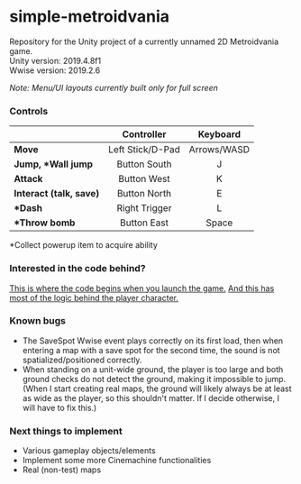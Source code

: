 # simple-metroidvania
Repository for the Unity project of a currently unnamed 2D Metroidvania game.  
Unity version: 2019.4.8f1  
Wwise version: 2019.2.6

*Note: Menu/UI layouts currently built only for full screen*

### Controls
|  | Controller | Keyboard |
| - | :---: | :---: |
| **Move** | Left Stick/D-Pad | Arrows/WASD |
| **Jump, \*Wall jump** | Button South | J |
| **Attack** | Button West | K |
| **Interact (talk, save)** | Button North | E |
| **\*Dash** | Right Trigger | L |
| **\*Throw bomb** | Button East | Space |

\*Collect powerup item to acquire ability

### Interested in the code behind?
[This is where the code begins when you launch the game.](/SimpleMetroidvania/Assets/Scripts/GameManagement/GameManager.cs)
[And this has most of the logic behind the player character.](/SimpleMetroidvania/Assets/Scripts/Player/PlayerController.cs)

### Known bugs
- The SaveSpot Wwise event plays correctly on its first load, then when entering a map with a save spot for the second time, the sound is not spatialized/positioned correctly.
- When standing on a unit-wide ground, the player is too large and both ground checks do not detect the ground, making it impossible to jump. (When I start creating real maps, the ground will likely always be at least as wide as the player, so this shouldn't matter. If I decide otherwise, I will have to fix this.)

### Next things to implement
- Various gameplay objects/elements
- Implement some more Cinemachine functionalities
- Real (non-test) maps
